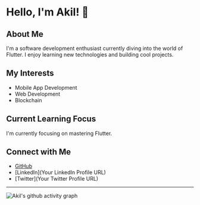 # Hello, I'm Akil! 👋

## About Me
I'm a software development enthusiast currently diving into the world of Flutter. I enjoy learning new technologies and building cool projects.

## My Interests
- Mobile App Development
- Web Development
- Blockchain

## Current Learning Focus
I'm currently focusing on mastering Flutter.

## Connect with Me
- [GitHub](https://github.com/ak1ltahsin)
- [LinkedIn](Your LinkedIn Profile URL)
- [Twitter](Your Twitter Profile URL)
<hr>

![Akil's github activity graph](https://github-readme-activity-graph.vercel.app/graph?username=akilmtahsin&theme=react-dark&custom_title=Akil%27s%20GitHub%20Activity%20Graph)


